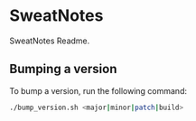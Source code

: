 # SweatNotes

SweatNotes Readme.

## Bumping a version

To bump a version, run the following command:

```bash
./bump_version.sh <major|minor|patch|build>
```
